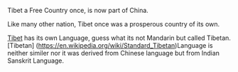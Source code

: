 Tibet a Free Country once, is now part of China.

Like many other nation, Tibet once was a prosperous country of its own. 

[Tibet](http://tibet.net/) has its own Language, guess what its not Mandarin but called Tibetan.
[Tibetan] (https://en.wikipedia.org/wiki/Standard_Tibetan)Language is neither similer nor it was derived from Chinese language but from Indian Sanskrit Language.
